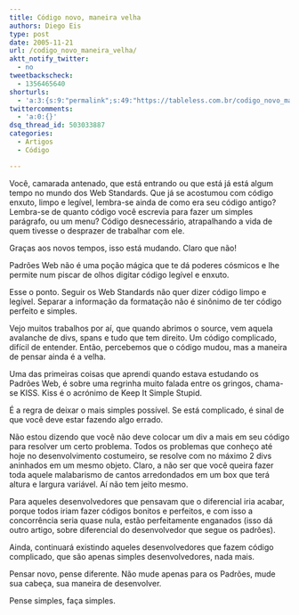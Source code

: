 ```yaml
---
title: Código novo, maneira velha
authors: Diego Eis
type: post
date: 2005-11-21
url: /codigo_novo_maneira_velha/
aktt_notify_twitter:
  - no
tweetbackscheck:
  - 1356465640
shorturls:
  - 'a:3:{s:9:"permalink";s:49:"https://tableless.com.br/codigo_novo_maneira_velha";s:7:"tinyurl";s:26:"https://tinyurl.com/3svd5l8";s:4:"isgd";s:19:"https://is.gd/coZiYl";}'
twittercomments:
  - 'a:0:{}'
dsq_thread_id: 503033887
categories:
  - Artigos
  - Código

---
```

Você, camarada antenado, que está entrando ou que está já está algum tempo no mundo dos Web Standards. Que já se acostumou com código enxuto, limpo e legível, lembra-se ainda de como era seu código antigo? Lembra-se de quanto código você escrevia para fazer um simples parágrafo, ou um menu? Código desnecessário, atrapalhando a vida de quem tivesse o desprazer de trabalhar com ele. 

Graças aos novos tempos, isso está mudando. Claro que não!
  
Padrões Web não é uma poção mágica que te dá poderes cósmicos e lhe permite num piscar de olhos digitar código legível e enxuto.
  
Esse o ponto. Seguir os Web Standards não quer dizer código limpo e legível. Separar a informação da formatação não é sinônimo de ter código perfeito e simples. 

Vejo muitos trabalhos por aí, que quando abrimos o source, vem aquela avalanche de divs, spans e tudo que tem direito. Um código complicado, difícil de entender. Então, percebemos que o código mudou, mas a maneira de pensar ainda é a velha. 

Uma das primeiras coisas que aprendi quando estava estudando os Padrões Web, é sobre uma regrinha muito falada entre os gringos, chama-se KISS. Kiss é o acrónimo de Keep It Simple Stupid.
  
É a regra de deixar o mais simples possível. Se está complicado, é sinal de que você deve estar fazendo algo errado. 

Não estou dizendo que você não deve colocar um div a mais em seu código para resolver um certo problema. Todos os problemas que conheço até hoje no desenvolvimento costumeiro, se resolve com no máximo 2 divs aninhados em um mesmo objeto. Claro, a não ser que você queira fazer toda aquele malabarismo de cantos arredondados em um box que terá altura e largura variável. Aí não tem jeito mesmo. 

Para aqueles desenvolvedores que pensavam que o diferencial iria acabar, porque todos iriam fazer códigos bonitos e perfeitos, e com isso a concorrência seria quase nula, estão perfeitamente enganados (isso dá outro artigo, sobre diferencial do desenvolvedor que segue os padrões).
  
Ainda, continuará existindo aqueles desenvolvedores que fazem código complicado, que são apenas simples desenvolvedores, nada mais. 

Pensar novo, pense diferente. Não mude apenas para os Padrões, mude sua cabeça, sua maneira de desenvolver.
  
Pense simples, faça simples.